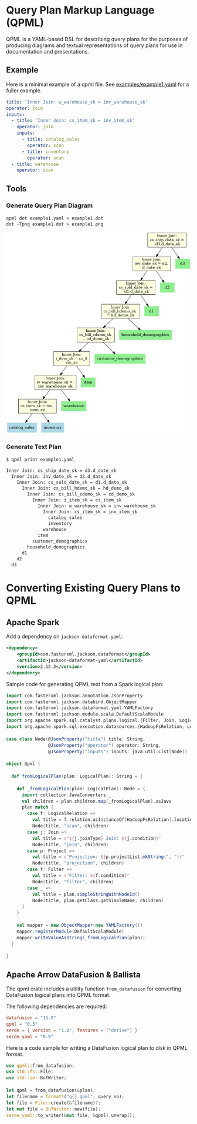 # Query Plan Markup Language (QPML)

QPML is a YAML-based DSL for describing query plans for the purposes of producing diagrams and textual representations
of query plans for use in documentation and presentations.

## Example

Here is a minimal example of a qpml file. See [examples/example1.yaml](examples/example1.yaml) for a fuller example.

```yaml
title: 'Inner Join: w_warehouse_sk = inv_warehouse_sk'
operator: join
inputs:
  - title: 'Inner Join: cs_item_sk = inv_item_sk'
    operator: join
    inputs:
      - title: catalog_sales
        operator: scan
      - title: inventory
        operator: scan
  - title: warehouse
    operator: scan
```

## Tools

### Generate Query Plan Diagram

```shell
qpml dot example1.yaml > example1.dot
dot -Tpng example1.dot > example1.png
```

![Example Diagram](examples/example1.png)

### Generate Text Plan

```shell
$ qpml print example1.yaml
```

```
Inner Join: cs_ship_date_sk = d3.d_date_sk
  Inner Join: inv_date_sk = d2.d_date_sk
    Inner Join: cs_sold_date_sk = d1.d_date_sk
      Inner Join: cs_bill_hdemo_sk = hd_demo_sk
        Inner Join: cs_bill_cdemo_sk = cd_demo_sk
          Inner Join: i_item_sk = cs_item_sk
            Inner Join: w_warehouse_sk = inv_warehouse_sk
              Inner Join: cs_item_sk = inv_item_sk
                catalog_sales
                inventory
              warehouse
            item
          customer_demographics
        household_demographics
      d1
    d2
  d3
```

# Converting Existing Query Plans to QPML

## Apache Spark

Add a dependency on `jackson-dataformat-yaml`:
```xml
<dependency>
    <groupId>com.fasterxml.jackson.dataformat</groupId>
    <artifactId>jackson-dataformat-yaml</artifactId>
    <version>2.12.3</version>
</dependency>
```

Sample code for generating QPML text from a Spark logical plan:

```scala
import com.fasterxml.jackson.annotation.JsonProperty
import com.fasterxml.jackson.databind.ObjectMapper
import com.fasterxml.jackson.dataformat.yaml.YAMLFactory
import com.fasterxml.jackson.module.scala.DefaultScalaModule
import org.apache.spark.sql.catalyst.plans.logical.{Filter, Join, LogicalPlan, Project}
import org.apache.spark.sql.execution.datasources.{HadoopFsRelation, LogicalRelation}

case class Node(@JsonProperty("title") title: String,
                @JsonProperty("operator") operator: String,
                @JsonProperty("inputs") inputs: java.util.List[Node])

object Qpml {

  def fromLogicalPlan(plan: LogicalPlan): String = {

    def _fromLogicalPlan(plan: LogicalPlan): Node = {
      import collection.JavaConverters._
      val children = plan.children.map(_fromLogicalPlan).asJava
      plan match {
        case f: LogicalRelation =>
          val title = f.relation.asInstanceOf[HadoopFsRelation].location.rootPaths.head.getName
          Node(title, "scan", children)
        case j: Join =>
          val title = s"${j.joinType} Join: ${j.condition}"
          Node(title, "join", children)
        case p: Project =>
          val title = s"Projection: ${p.projectList.mkString(", ")}"
          Node(title, "projection", children)
        case f: Filter =>
          val title = s"Filter: ${f.condition}"
          Node(title, "filter", children)
        case _ =>
          val title = plan.simpleStringWithNodeId()
          Node(title, plan.getClass.getSimpleName, children)
      }
    }

    val mapper = new ObjectMapper(new YAMLFactory())
    mapper.registerModule(DefaultScalaModule)
    mapper.writeValueAsString(_fromLogicalPlan(plan))
  }

}
```

## Apache Arrow DataFusion & Ballista

The qpml crate includes a utility function `from_datafusion` for converting DataFusion logical plans into QPML 
format.

The following dependencies are required:

```toml
datafusion = "15.0"
qpml = "0.5"
serde = { version = "1.0", features = ["derive"] }
serde_yaml = "0.9"
```

Here is a code sample for writing a DataFusion logical plan to disk in QPML format.

```rust
use qpml::from_datafusion;
use std::fs::File;
use std::io::BufWriter;

let qpml = from_datafusion(&plan);
let filename = format!("q{}.qpml", query_no);
let file = File::create(&filename)?;
let mut file = BufWriter::new(file);
serde_yaml::to_writer(&mut file, &qpml).unwrap();
```